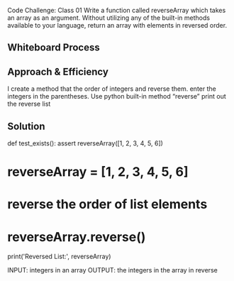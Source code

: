 Code Challenge: Class 01
Write a function called reverseArray which takes an array as an argument. Without utilizing any of the built-in methods available to your language, return an array with elements in reversed order.

## Whiteboard Process
<!-- Embedded whiteboard image -->

## Approach & Efficiency
<!-- What approach did you take? Why? What is the Big O space/time for this approach? -->
I create a method that the order of integers and reverse them. enter the integers in the parentheses. Use python built-in method “reverse” print out the reverse list

## Solution
def test_exists(): 
assert reverseArray([1, 2, 3, 4, 5, 6])
# reverseArray = [1, 2, 3, 4, 5, 6]
# reverse the order of list elements
# reverseArray.reverse()
 print('Reversed List:', reverseArray)

INPUT: integers in an array
OUTPUT: the integers in the array in reverse
